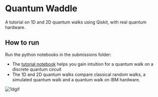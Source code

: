 # Quantum Waddle

A tutorial on 1D and 2D quantum walks using Qiskit, with real quantum hardware.

## How to run

Run the python notebooks in the submissions folder:

- The [tutorial notebook](submission/Tutorial.ipynb) helps you gain intuition for a quantum walk on a discrete quantum circuit
- The 1D and 2D quantum walks compare classical random walks, a simulated quantum walk and a quantum walk on IBM hardware.


![1dgif](https://i.imgur.com/xxKeFPo.gif)
